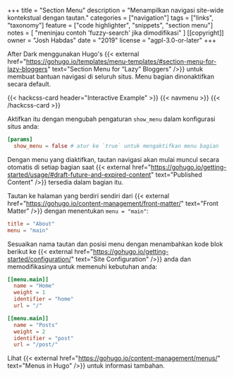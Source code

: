 +++
title = "Section Menu"
description = "Menampilkan navigasi site-wide kontekstual dengan tautan."
categories = ["navigation"]
tags = ["links", "taxonomy"]
feature = ["code highlighter", "snippets", "section menu"]
notes = [
  "meninjau contoh 'fuzzy-search' jika dimodifikasi"
]
[[copyright]]
  owner = "Josh Habdas"
  date = "2019"
  license = "agpl-3.0-or-later"
+++

After Dark menggunakan Hugo's {{< external href="https://gohugo.io/templates/menu-templates/#section-menu-for-lazy-bloggers" text="Section Menu for “Lazy” Bloggers" />}} untuk membuat bantuan navigasi di seluruh situs. Menu bagian dinonaktifkan secara default.

{{< hackcss-card header="Interactive Example" >}}
  {{< navmenu >}}
{{< /hackcss-card >}}

Aktifkan itu dengan mengubah pengaturan `show_menu` dalam konfigurasi situs anda:

```toml
[params]
  show_menu = false # atur ke `true` untuk mengaktifkan menu bagian
```

Dengan menu yang diaktifkan, tautan navigasi akan mulai muncul secara otomatis di setiap bagian saat {{< external href="https://gohugo.io/getting-started/usage/#draft-future-and-expired-content" text="Published Content" />}} tersedia dalam bagian itu.

Tautan ke halaman yang berdiri sendiri dari {{< external href="https://gohugo.io/content-management/front-matter/" text="Front Matter" />}} dengan menentukan `menu = "main"`:

```toml
title = "About"
menu = "main"
```

Sesuaikan nama tautan dan posisi menu dengan menambahkan kode blok berikut ke {{< external href="https://gohugo.io/getting-started/configuration/" text="Site Configuration" />}} anda dan memodifikasinya untuk memenuhi kebutuhan anda:

```toml
[[menu.main]]
  name = "Home"
  weight = 1
  identifier = "home"
  url = "/"

[[menu.main]]
  name = "Posts"
  weight = 2
  identifier = "post"
  url = "/post/"
```

Lihat {{< external href="https://gohugo.io/content-management/menus/" text="Menus in Hugo" />}} untuk informasi tambahan.
